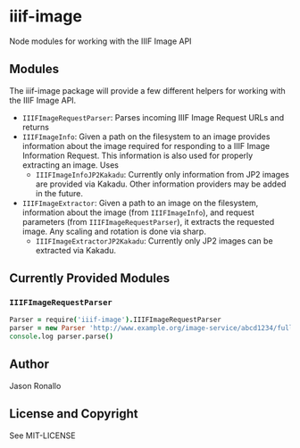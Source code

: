 # iiif-image

Node modules for working with the IIIF Image API

## Modules

The iiif-image package will provide a few different helpers for working with the IIIF Image API.

- `IIIFImageRequestParser`: Parses incoming IIIF Image Request URLs and returns
- `IIIFImageInfo`: Given a path on the filesystem to an image provides information about the image required for responding to a IIIF Image Information Request. This information is also used for properly extracting an image. Uses
  - `IIIFImageInfoJP2Kakadu`: Currently only information from JP2 images are provided via Kakadu. Other information providers may be added in the future.
- `IIIFImageExtractor`: Given a path to an image on the filesystem, information about the image (from `IIIFImageInfo`), and request parameters (from `IIIFImageRequestParser`), it extracts the requested image. Any scaling and rotation is done via sharp.
  - `IIIFImageExtractorJP2Kakadu`: Currently only JP2 images can be extracted via Kakadu.

## Currently Provided Modules

### `IIIFImageRequestParser`

```coffee
Parser = require('iiif-image').IIIFImageRequestParser
parser = new Parser 'http://www.example.org/image-service/abcd1234/full/full/0/default.jpg'
console.log parser.parse()
```

## Author

Jason Ronallo

## License and Copyright

See MIT-LICENSE
